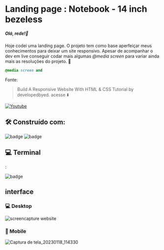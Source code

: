 # Landing page : Notebook - 14 inch bezeless

##### Olá, rede!🚀

<p> Hoje codei uma landing page. O projeto tem como base aperfeiçar meus conhecimentos para deixar um site responsivo. Apesar de acompanhar o dev em live conseguir codar mais algumas <i>@media screen</i> para variar ainda mais as resoluções do projeto. 🤗 </p> 

~~~css
@media screen and
~~~~
<p> Fonte:</p>

>  Build A Responsive Website With HTML & CSS Tutorial by developedbyed. acesse ⬇️

 [![Youtube](https://img.shields.io/badge/YouTube-FF0000?style=for-the-badge&logo=youtube&logoColor=white)](https://www.youtube.com/watch?v=ZeDP-rzOnAA&t=2141s)



<h2> 🛠️ Construído com: </h2>

![badge](https://img.shields.io/badge/HTML5-E34F26?style=for-the-badge&logo=html5&logoColor=white)
![badge](https://img.shields.io/badge/CSS3-1572B6?style=for-the-badge&logo=css3&logoColor=white)


<h2> 💻 Terminal</h2>:

![badge](https://img.shields.io/badge/GIT-E44C30?style=for-the-badge&logo=git&logoColor=white)

<h2> interface </h2>

<h3> 💻 Desktop </h3>

![screencapture website](https://user-images.githubusercontent.com/108439890/213197326-3c4ef3e9-cd90-489e-b53b-a72fad63037c.png)

<h3> 📱 Mobile</h3>

![Captura de tela_20230118_114330](https://user-images.githubusercontent.com/108439890/213201242-a24df376-7017-495e-847e-3cc418f17f23.png)

